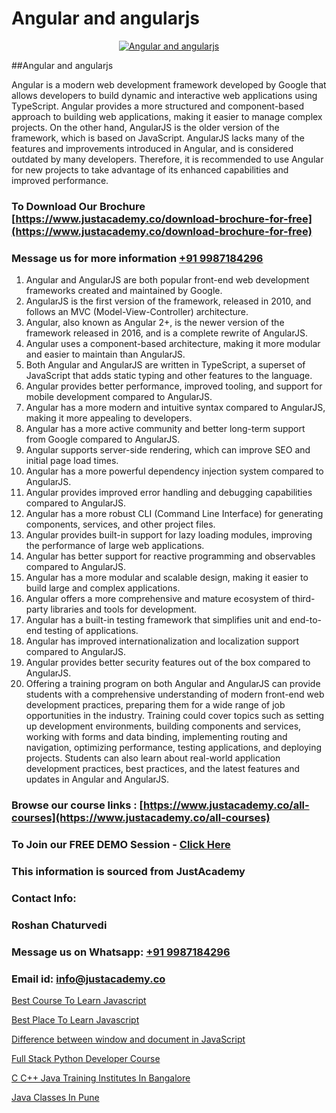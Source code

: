 # Angular and angularjs

<p align="center">
  <a href="https://justacademy.co/course-detail/angular-training">
    <img src="https://justacademy.co/storage2/course_image/1676637041_course_image.webp" alt="Angular and angularjs">
  </a>
</p>
##Angular and angularjs

Angular is a modern web development framework developed by Google that allows developers to build dynamic and interactive web applications using TypeScript. Angular provides a more structured and component-based approach to building web applications, making it easier to manage complex projects. On the other hand, AngularJS is the older version of the framework, which is based on JavaScript. AngularJS lacks many of the features and improvements introduced in Angular, and is considered outdated by many developers. Therefore, it is recommended to use Angular for new projects to take advantage of its enhanced capabilities and improved performance.
### To Download Our Brochure [https://www.justacademy.co/download-brochure-for-free](https://www.justacademy.co/download-brochure-for-free)
### Message us for more information [+91 9987184296](https://api.whatsapp.com/send?phone=919987184296)
1) Angular and AngularJS are both popular front-end web development frameworks created and maintained by Google.
2) AngularJS is the first version of the framework, released in 2010, and follows an MVC (Model-View-Controller) architecture.
3) Angular, also known as Angular 2+, is the newer version of the framework released in 2016, and is a complete rewrite of AngularJS.
4) Angular uses a component-based architecture, making it more modular and easier to maintain than AngularJS.
5) Both Angular and AngularJS are written in TypeScript, a superset of JavaScript that adds static typing and other features to the language.
6) Angular provides better performance, improved tooling, and support for mobile development compared to AngularJS.
7) Angular has a more modern and intuitive syntax compared to AngularJS, making it more appealing to developers.
8) Angular has a more active community and better long-term support from Google compared to AngularJS.
9) Angular supports server-side rendering, which can improve SEO and initial page load times.
10) Angular has a more powerful dependency injection system compared to AngularJS.
11) Angular provides improved error handling and debugging capabilities compared to AngularJS.
12) Angular has a more robust CLI (Command Line Interface) for generating components, services, and other project files.
13) Angular provides built-in support for lazy loading modules, improving the performance of large web applications.
14) Angular has better support for reactive programming and observables compared to AngularJS.
15) Angular has a more modular and scalable design, making it easier to build large and complex applications.
16) Angular offers a more comprehensive and mature ecosystem of third-party libraries and tools for development.
17) Angular has a built-in testing framework that simplifies unit and end-to-end testing of applications.
18) Angular has improved internationalization and localization support compared to AngularJS.
19) Angular provides better security features out of the box compared to AngularJS.
20) Offering a training program on both Angular and AngularJS can provide students with a comprehensive understanding of modern front-end web development practices, preparing them for a wide range of job opportunities in the industry. Training could cover topics such as setting up development environments, building components and services, working with forms and data binding, implementing routing and navigation, optimizing performance, testing applications, and deploying projects. Students can also learn about real-world application development practices, best practices, and the latest features and updates in Angular and AngularJS.

### Browse our course links : [https://www.justacademy.co/all-courses](https://www.justacademy.co/all-courses) 
### To Join our FREE DEMO Session - [Click Here](https://www.justacademy.co/register-for-course-demo)


### This information is sourced from JustAcademy
### Contact Info:
### Roshan Chaturvedi
### Message us on Whatsapp: [+91 9987184296](https://api.whatsapp.com/send?phone=919987184296)
### Email id: [info@justacademy.co](mailto:info@justacademy.co)
                
[Best Course To Learn Javascript](https://www.linkedin.com/pulse/best-course-learn-javascript-justacademy-chennai-a6azc?trackingId=8JkflhnSvJnZsxBzUI3XFA%3D%3D&lipi=urn%3Ali%3Apage%3Ad_flagship3_company_admin%3BjPw0ei4cQfe0InHd%2FK206Q%3D%3D)

[Best Place To Learn Javascript](https://www.linkedin.com/pulse/best-place-learn-javascript-justacademy-kolkata-czz2e?trackingId=%2BFx3pxyklCjZVsTSprz2Fw%3D%3D&lipi=urn%3Ali%3Apage%3Ad_flagship3_company_admin%3B57ggr4WVTUuBeEA%2FxPy55A%3D%3D)

[Difference between window and document in JavaScript](https://medium.com/@AkashSingh2052/difference-between-window-and-document-in-javascript-3918ae6b676b)

[Full Stack Python Developer Course](https://medium.com/@prempja40/full-stack-python-developer-course-f248ba2828d4)

[C C++ Java Training Institutes In Bangalore](https://justacademyin.github.io/justacademy/c-c++-java-training-institutes-in-bangalore)

[Java Classes In Pune](https://justacademyin.github.io/justacademy/java-classes-in-pune)

